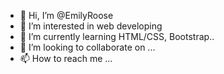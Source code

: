 - 👋 Hi, I’m @EmilyRoose
- 👀 I’m interested in web developing
- 🌱 I’m currently learning HTML/CSS, Bootstrap..
- 💞️ I’m looking to collaborate on ...
- 📫 How to reach me ...

<!---
EmilyRoose/EmilyRoose is a ✨ special ✨ repository because its `README.md` (this file) appears on your GitHub profile.
You can click the Preview link to take a look at your changes.
--->

